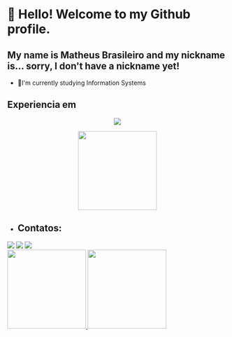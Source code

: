 # 👋 Hello! Welcome to my Github profile.
## My name is Matheus Brasileiro and my nickname is... sorry, I don't have a nickname yet!
- 🔭I'm currently studying Information Systems

## Experiencia em
<div>
  <p align="center">
  <a href="https://skillicons.dev">
    <img src="https://skillicons.dev/icons?i=c,cpp,cs,js,py,dotnet,nodejs,nextjs,react,mysql,sqlite,docker,html,css,ubuntu&perline=5" />
  </a>
</p>
</div>


<div align="center">
<a href="https://github.com/NathanMars">
    <img loading="lazy" height="180em" src="https://github-readme-stats.vercel.app/api/top-langs/?username=NathanMars&layout=compact&theme=dracula"/>
  </a> 
</div>


- ## Contatos:

<div>
<a href="https://instagram.com/matheus__br" target="_blank"><img loading="lazy" src="https://img.shields.io/badge/-Instagram-%23E4405F?style=for-the-badge&logo=instagram&logoColor=white" target="_blank"></a>
<a href = "mailto:matheusfbras@gmail.com"><img loading="lazy" src="https://img.shields.io/badge/Gmail-D14836?style=for-the-badge&logo=gmail&logoColor=white" target="_blank"></a>
<a href="https://www.linkedin.com/in/matheus-franklin-brasileiro-4b237527b/"><img src="https://img.shields.io/badge/-LinkedIn-%230077B5?style=for-the-badge&logo=linkedin&logoColor=white" target="_blank"></a>  
</div>
<div>
<a href="https://github.com/MATHEUSBRr">
<img loading="lazy" height="180em" src="https://github-readme-stats.vercel.app/api/top-langs/?username=MATHEUSBRr&layout=compact&langs_count=7&theme=dracula"/>
<img loading="lazy" height="180em" src="https://github-readme-stats.vercel.app/api?username=MATHEUSBRr&show_icons=true&theme=dracula&include_all_commits=true&count_private=true"/>
</div>
